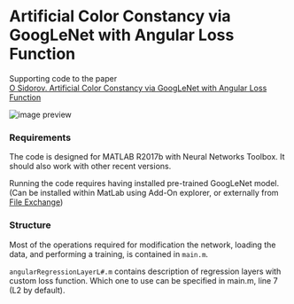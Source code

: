 # Artificial Color Constancy via GoogLeNet with Angular Loss Function

Supporting code to the paper<br>
[O Sidorov. Artificial Color Constancy via GoogLeNet with Angular Loss Function](https://arxiv.org/)

![image preview](https://github.com/acecreamu/color-constancy-googlenet/blob/master/img.jpg)

### Requirements
The code is designed for MATLAB R2017b with Neural Networks Toolbox. It should also work with other recent versions.

Running the code requires having installed pre-trained GoogLeNet model. (Can be installed within MatLab using Add-On explorer, or externally from [File Exchange](https://www.mathworks.com/matlabcentral/fileexchange/64456-deep-learning-toolbox-model-for-googlenet-network))

### Structure
Most of the operations required for modification the network, loading the data, and performing  a training, is contained in `main.m`.

`angularRegressionLayerL#.m` contains description of regression layers with custom loss function. Which one to use can be specified in main.m, line 7 (L2 by default).
